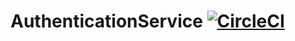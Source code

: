 # AuthenticationService [![CircleCI](https://circleci.com/gh/NielsB95/AuthenticationService.svg?style=svg)](https://circleci.com/gh/NielsB95/AuthenticationService)
